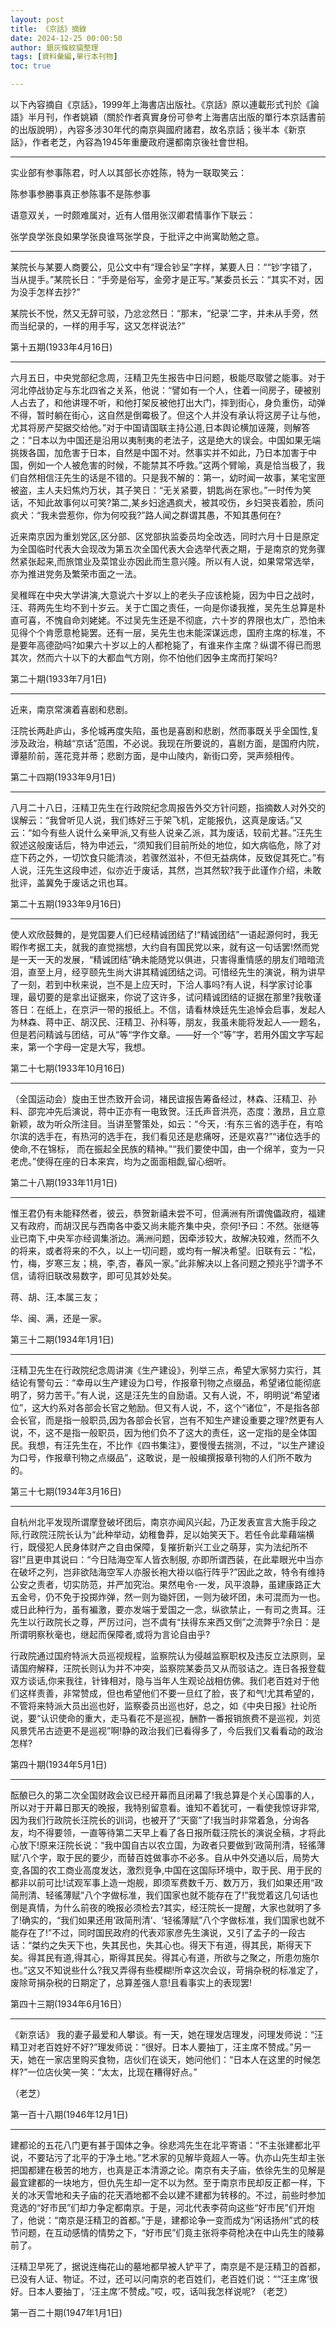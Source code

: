 ```yaml
---
layout: post
title: 《京話》摘錄
date: 2024-12-25 00:00:50
author: 銀灰條紋貓整理
tags: [資料彙編,單行本刊物]
toc: true

---
```


以下內容摘自《京話》，1999年上海書店出版社。《京話》原以連載形式刊於《論語》半月刊，作者姚穎（關於作者真實身份可參考上海書店出版的單行本京話書前的出版說明），內容多涉30年代的南京與國府諸君，故名京話；後半本《新京話》，作者老芝，內容為1945年重慶政府還都南京後社會世相。



***


实业部有参事陈君，时人以其部长亦姓陈，特为一联取笑云：

陈参事参勝事真正参陈事不是陈参事

语意双关，一时颇难属对，近有人借用张汉卿君情事作下联云：

张学良学张良如果学张良谁骂张学良，于批评之中尚寓助勉之意。

***

某院长与某要人商要公，见公文中有“理合钞呈”字样，某要人日：““钞’字错了，当从提手。”某院长日：“手旁是俗写，金旁才是正写。”某委员长云：“其实不对，因为没手怎样去抄?”

某院长不悦，然又无辞可驳，乃忿忿然日：“那末，“纪录’二字，并未从手旁，然而当纪录的，一样的用手写，这又怎样说法?”

第十五期(1933年4月16日)

***

六月五日，中央党部纪念周，汪精卫先生报告中日问题，极能尽取譬之能事。对于河北停战协定与东北四省之关系，他说：“譬如有一个人，住着一间房子，硬被别人占去了，和他讲理不听，和他打架反被他打出大门，摔到街心，身负重伤，动弹不得，暂时躺在街心，这自然是倒霉极了。但这个人并没有承认将这房子让与他，尤其将房产契据交给他。”对于中国请国联主持公道,日本舆论横加诬蔑，则解答之：“日本以为中国还是沿用以夷制夷的老法子，这是绝大的误会。中国如果无端挑拨各国，加危害于日本，自然是中国不对。然事实并不如此，乃日本加害于中国，例如一个人被危害的时候，不能禁其不呼救。”这两个臂喻，真是恰当极了，我们自然相信汪先生的话是不错的。只是我不解的：第一，幼时闻一故事，某宅宝匣被盗，主人夫妇焦灼万状，其子笑日：“无关紧要，钥匙尚在家也。”一时传为笑话，不知此故事何以可笑?第二,某乡妇途遇疯犬，被其咬伤，乡妇哭丧着脸，质问疯犬：“我未尝惹你，你为何咬我?”路人闻之群谓其愚，不知其愚何在?

近来南京因为重划党区,区分部、区党部执监委员均全改选，同时六月十日是原定为全国临时代表大会现改为第五次全国代表大会选举代表之期，于是南京的党务骤然紧张起来,而旅馆业及菜馆业亦因此而生意兴隆。所以有人说，如果常常选举，亦为推进党务及繁荣市面之一法。

吴稚晖在中央大学讲演,大意说六十岁以上的老头子应该枪毙，因为中日之战时，汪、蒋两先生均不到十岁云。关于亡国之责任，一向是你诿我推，吴先生总算是朴直可喜，不愧自命刘姥姥。不过吴先生还是不彻底，六十岁的界限也太广，恐怕未见得个个肯愿意枪毙罢。还有一层，吴先生也未能深谋远虑，国府主席的标准，不是要年高德劭吗?如果六十岁以上的人都枪毙了，有谁来作主席？纵谓不得已而思其次，然而六十以下的大都血气方刚，你不怕他们因争主席而打架吗?

第二十期(1933年7月1日)

***

近来，南京常演着喜剧和悲剧。

汪院长两赴庐山，多伦城再度失陷，虽也是喜剧和悲剧，然而事既关乎全国性,复涉及政治，稍越“京话”范围，不必说。我现在所要说的，喜剧方面，是国府内院，谭墓阶前，莲花竞并蒂；悲剧方面，是中山陵内，新街口旁，哭声频相传。

第二十四期(1933年9月1日)

***

八月二十八日，汪精卫先生在行政院纪念周报告外交方针问题，指摘数人对外交的误解云：“我曾听见人说，我们练好三于架飞机，定能报仇，这真是废话。”又云：“如今有些人说什么亲甲派,又有些人说亲乙派，其为废话，较前尤甚。”汪先生叙述这般废话后，特为申述云，“须知我们目前所处的地位，如大病临危，除了对症下药之外，一切饮食只能清淡，若骤然滋补，不但无益病体，反致促其死亡。”有人说，汪先生这段申述，似亦近于废话，其然，岂其然软?我于此谨作介绍，未敢批评，盖冀免于废话之讯也耳。

第二十五期(1933年9月16日)

***

使人欢欣鼓舞的，是党国要人们已经精诚团结了!“精诚团结”一语起源何时，我无暇作考据工夫，就我的直觉揣想，大约自有国民党以来，就有这一句话罢!然而党是一天一天的发展，“精诚团结”确未能随党以俱进，只害得重情感的朋友们暗暗流泪，直至上月，经亨颐先生尚大讲其精诚团结之词。可惜经先生的演说，稍为讲早了一刻，若到中秋来说，岂不是上应天时，下洽人事吗?有人说，科学家讨论事理，最切要的是拿出证据来，你说了这许多，试问精诚团结的证据在那里?我敬谨答日：在纸上，在京沪一带的报纸上。不信，请看林焕廷先生追悼会启事，发起人为林森、蒋中正、胡汉民、汪精卫、孙科等，朋友，我虽未能将发起人—一题名，但是若问精诚与团结，可从“等“字作文章。——好一个“等”字，若用外国文字写起来，第一个字母一定是大写，我想。

第二十七期(1933年10月16日)

***

（全国运动会）旋由王世杰致开会词，褚民谊报告筹备经过，林森、汪精卫、孙料、邵完冲先后演说，蒋中正亦有一电致贺。汪氏声音洪亮，态度：激昂，且立意新颖，故为听众所注目。当讲至警策处，如云：“今天，:有东三省的选手在，有哈尔滨的选手在，有热河的选手在，我们看见还是悲痛呀，还是欢喜?”“诸位选手的使命,不在锦标， 而在振起全民族的精神。”“我们要使中国，由一个绵羊，变为一只老虎。”使得在座的日本来宾，均为之面面相觑,留心细听。

第二十八期(1933年11月1日)

***

惟王君仍有未能释然者，彼云，恭贺新禧未尝不可，但满洲有所谓傀儡政府，福建又有政府，而胡汉民与西南各中委又尚未能齐集中央，奈何!予曰：不然。张继等业已南下,中央军亦经调集浙边。满洲问题，因牵涉较大，故解决较难，然而不久的将来，或者将来的不久，以上一切问题，或均有一解决希望。旧联有云：“松，竹，梅，岁寒三友；桃，李,杏，春风一家。”此非解决以上各问题之预兆乎?谓予不信，请将旧联改易数字，即可见其妙处矣。

蒋、胡、汪,本属三友；

华、闽、满，还是一家。

第三十二期(1934年1月1日)

***

汪精卫先生在行政院纪念周讲演《生产建设》，列举三点，希望大家努力实行，其结论有警句云：“幸毋以生产建设为口号，作报章刊物之点缀品，希望诸位能彻底明了，努力苦干。”有人说，这是汪先生的自励语。又有人说，不，明明说“希望诸位”，这大约系对各部会长官之勉励。但又有人说，不，这个“诸位”，不是指各部会长官，而是指一般职员,因为各部会长官，岂有不知生产建设重要之理?然更有人说，不，这不是指一般职员，因为他们负不了这大的责任，这一定指的是全体国民。我想，有汪先生在，不比作《四书集注》，要慢慢去揣测，不过，“以生产建设为口号，作报章刊物之点缀品”，这敢说，是一般编撰报章刊物的人们所不敢为的。

第三十七期(1934年3月16日)

***

自杭州北平发现所谓摩登破坏团后，南京亦闻风兴起，乃正发表宣言大施手段之际,行政院汪院长认为“此种举动，幼稚鲁莽，足以始笑天下。若任令此辈藉端横行，既侵犯人民身体财产之自由保障，复摧折新兴工业之萌芽，实为法纪所不容!”且更申其说曰：“今日陆海空军人皆衣制服, 亦即所谓西装，在此辈眼光中当亦在破坏之列，岂非欲陆海空军人亦服长袍大褂以临行阵乎?”因此之故，特令有维持公安之责者，切实防范，并严加究治。果然电令-一发，风平浪静，虽建康路正大五金号，仍不免于投掷炸弹，然一则为锄奸团，一则为破坏团，未可混而为一也。或日此种行为，虽有褊激，要亦发端于爱国之一念，纵欲禁止，一有司之贵耳。汪先生以行政院长之尊，严厉过问，岂不虞有“扶得东来西又倒”之流弊乎?余日：是所谓明察秋毫也，继起而保障者,或将为言论自由乎?

行政院通过国府特派大员巡视规程，监察院认为侵越监察职权及违反立法原则，呈请国府解释，汪院长则认为并不冲突，监察院某委员又从而驳诘之。连日各报登载双方谈话,你来我往，针锋相对，隐与当年人生观论战相仿佛。我们老百姓对于他们这样责善，非常赞成，但也希望他们不要一旦红了脸，丧了和气!尤其希望的，不管将来特派大员出巡也好，监察委员出巡也好，总之，如《中央日报》社论所说，要“认识使命的重大，走马看花不是巡视，酬酢一番报销旅费不是巡视，刘览风景凭吊古迹更不是巡视”啊!静的政治我们已看得多了，今后我们又看看动的政治怎样?

第四十期(1934年5月1日)

***

酝酿已久的第二次全国财政会议已经开幕而且闭幕了!我总算是个关心国事的人，所以对于开幕日那天的晚报，我特别留意看。谁知不着犹可，一看使我惊讶非常,因为我们行政院长汪院长的训词，也被开了“天窗”了!我当时非常着急，分询各友，均不得要领，一直等待第二天早上看了各日报所载汪院长的演说全稿，才将此心放下!原来汪院长说：“我中国自古以农立国，为政者只要做到‘政简刑清，轻徭薄赋’八个字，取于民的要少，而替百姓做事亦不必多。自从中外交通以后，局势大变,各国的农工商业高度发达，激烈竞争,中国在这国际环境中，取于民、用于民的都非以前可比!试观军事上造一炮舰，即须军费数千万、数万万，我们如果还用“政简刑清、轻徭薄赋”八个字做标准，我们国家也就不能存在了!”我觉着这几句话也倒是真情，为什么前夜的晚报必须检去?其实，经汪院长一提醒，大家也就明了多了!确实的，“我们如果还用‘政简刑清’、‘轻徭薄赋”八个字做标准，我们国家也就不能存在了!”不过，同时国民政府的代表邓家彦先生演说，又引了孟子的一段古话：“桀约之失天下也，失其民也，失其心也。得天下有道，得其民，斯得天下矣。得其民有道,得其心，斯得其民矣。得其心有道，所欲与之聚之，所患勿施尔也。”这又不知说些什么?我又弄得有些模糊!所幸这次会议，苛捐杂税的标准定了，废除苛捐杂税的日期定了，总算差强人意!且看事实上的表现罢!

第四十三期(1934年6月16日）

***

《新京话》
我的妻子最爱和人攀谈。有一天，她在理发店理发，问理发师说：“汪精卫对老百姓好不好?”理发师说：“很好。日本人要抽丁，汪主席不赞成。”另一天，她在一家店里购买食物，店伙们在谈天，她问他们：“日本人在这里的时候怎样?”一位店伙笑一笑：“太太，比现在糟得好点。”

（老芝）

第一百十八期(1946年12月1日)

***

建都论的五花八门更有甚于国体之争。徐悲鸿先生在北平寄语：“不主张建都北平说，不要玷污了北平的于净土地。”艺术家的见解毕竟超人一等。仇亦山先生却主张把国都建在极苦的地方，也真是正本清源之论。南京有夫子庙，依徐先生的见解是最宜建都的一块地方，但仇先生却一定不以为然。至于南京市民却反正都一样，下关的冰天雪地和夫子庙的花天酒地都不会以建不建都为转移的。不过，前些时参加竞选的“好市民”们却力争定都南京。于是，河北代表李荷向这些“好市民”们开炮了，他说：“南京是汪精卫的首都。”于是，建都论争一变而成为“闲话扬州”式的枝节问题，在互动感情的情势之下，“好市民”们竟主张将李荷枪决在中山先生的陵募前了。

汪精卫早死了，据说连梅花山的墓地都早被人铲平了，南京是不是汪精卫的首都，已没有人证、物证。不过，还可以问南京的老百姓们，老百姓们说：““汪主席’很好。日本人要抽丁，‘汪主席’不赞成。”哎，哎，话叫我怎样说呢? 
（老芝）

第一百二十期(1947年1月1日)



